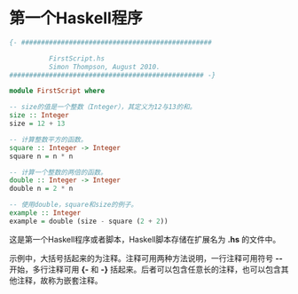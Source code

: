第一个Haskell程序
=============================
```Haskell
{- ################################################

          FirstScript.hs
          Simon Thompson, August 2010.
################################################# -}

module FirstScript where

-- size的值是一个整数（Integer），其定义为12与13的和。
size :: Integer
size = 12 + 13

-- 计算整数平方的函数。
square :: Integer -> Integer
square n = n * n

-- 计算一个整数的两倍的函数。
double :: Integer -> Integer
double n = 2 * n

-- 使用double，square和size的例子。
example :: Integer
example = double (size - square (2 + 2))
```
这是第一个Haskell程序或者脚本，Haskell脚本存储在扩展名为 **.hs** 的文件中。

示例中，大括号括起来的为注释。注释可用两种方法说明，一行注释可用符号 **--** 开始，多行注释可用
**{-** 和 **-}** 括起来。后者可以包含任意长的注释，也可以包含其他注释，故称为嵌套注释。
